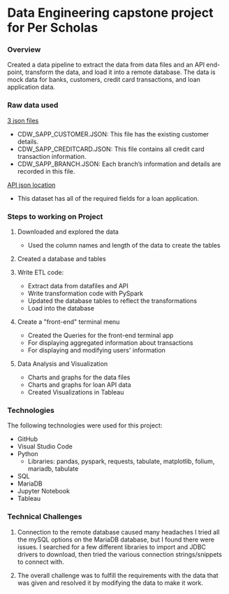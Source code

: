 # Data Engineering capstone project for Per Scholas 

### Overview
Created a data pipeline to extract the data from data files and an API end-point, transform the data, and load it into a remote database.
The data is mock data for banks, customers, credit card transactions, and loan application data.

### Raw data used

[3 json files](https://drive.google.com/drive/folders/1J4a2UndLvVWszHAL2VxJeVXyAHm3xYIp?usp=sharing)
   - CDW_SAPP_CUSTOMER.JSON: This file has the existing customer details.
   - CDW_SAPP_CREDITCARD.JSON: This file contains all credit card transaction information.
   - CDW_SAPP_BRANCH.JSON: Each branch’s information and details are recorded in this file. 

[API json location](https://raw.githubusercontent.com/platformps/LoanDataset/main/loan_data.json)
   - This dataset has all of the required fields for a loan application.

### Steps to working on Project

1. Downloaded and explored the data
   - Used the column names and length of the data to create the tables

2. Created a database and tables

3. Write ETL code:
   - Extract data from datafiles and API
   - Write transformation code with PySpark
   - Updated the database tables to reflect the transformations
   - Load into the database

4. Create a "front-end" terminal menu
   - Created the Queries for the front-end terminal app
   - For displaying aggregated information about transactions
   - For displaying and modifying users' information
   
5. Data Analysis and Visualization
   - Charts and graphs for the data files
   - Charts and graphs for loan API data
   - Created Visualizations in Tableau
   
### Technologies
The following technologies were used for this project:
   - GitHub
   - Visual Studio Code
   - Python
      - Libraries: pandas, pyspark, requests, tabulate, matplotlib, folium, mariadb, tabulate
   - SQL
   - MariaDB
   - Jupyter Notebook
   - Tableau
   
   
   
### Technical Challenges
1. Connection to the remote database caused many headaches I tried all the mySQL options on the MariaDB database, but I found there were issues. I searched for a few different libraries to import and JDBC drivers to download, then tried the various connection strings/snippets to connect with.

2. The overall challenge was to fulfill the requirements with the data that was given and resolved it by modifying the data to make it work.    
